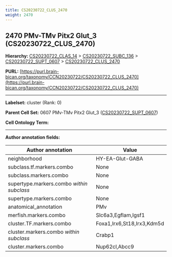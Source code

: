 ```yaml
---
title: CS20230722_CLUS_2470
weight: 2470
---
```

## 2470 PMv-TMv Pitx2 Glut_3 (CS20230722_CLUS_2470)
<b>Hierarchy: </b>
[CS20230722_CLAS_14](../CS20230722_CLAS_14) >
[CS20230722_SUBC_136](../CS20230722_SUBC_136) >
[CS20230722_SUPT_0607](../CS20230722_SUPT_0607) >
[CS20230722_CLUS_2470](../CS20230722_CLUS_2470)

**PURL:** [https://purl.brain-bican.org/taxonomy/CCN20230722/CS20230722_CLUS_2470](https://purl.brain-bican.org/taxonomy/CCN20230722/CS20230722_CLUS_2470)

---


**Labelset:** cluster (Rank: 0)

**Parent Cell Set:** 0607 PMv-TMv Pitx2 Glut_3 ([CS20230722_SUPT_0607](../CS20230722_SUPT_0607))



**Cell Ontology Term:** 

[MARKER GENES.]: #


---

[TRANSFERRED ANNOTATIONS.]: #


[AUTHOR ANNOTATION FIELDS.]: #


**Author annotation fields:**

| Author annotation | Value |
|-------------------|-------|
|neighborhood|HY-EA-Glut-GABA|
|subclass.tf.markers.combo|None|
|subclass.markers.combo|None|
|supertype.markers.combo _within subclass_|None|
|supertype.markers.combo|None|
|anatomical_annotation|PMv|
|merfish.markers.combo|Slc6a3,Egflam,Igsf1|
|cluster.TF.markers.combo|Foxa1,Irx6,St18,Irx3,Kdm5d|
|cluster.markers.combo _within subclass_|Crabp1|
|cluster.markers.combo|Nup62cl,Abcc9|
